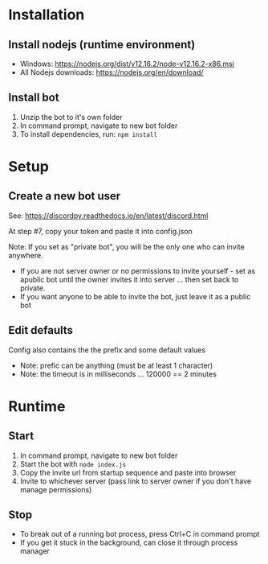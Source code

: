 # Installation

## Install nodejs (runtime environment)

- Windows: https://nodejs.org/dist/v12.16.2/node-v12.16.2-x86.msi
- All Nodejs downloads: https://nodejs.org/en/download/

## Install bot

1. Unzip the bot to it's own folder
2. In command prompt, navigate to new bot folder
3. To install dependencies, run: `npm install`



# Setup 

## Create a new bot user 

See: https://discordpy.readthedocs.io/en/latest/discord.html

At step #7, copy your token and paste it into config.json

Note: If you set as "private bot", you will be the only one who can invite anywhere.

- If you are not server owner or no permissions to invite yourself - set as apublic bot until the owner invites it into server ... then set back to private.
- If you want anyone to be able to invite the bot, just leave it as a public bot


## Edit defaults 

Config also contains the the prefix and some default values

- Note: prefic can be anything (must be at least 1 character)
- Note: the timeout is in milliseconds ... 120000 == 2 minutes



# Runtime

## Start 

1. In command prompt, navigate to new bot folder
2. Start the bot with `node index.js`
3. Copy the invite url from startup sequence and paste into browser
4. Invite to whichever server (pass link to server owner if you don't have manage permissions)

## Stop

- To break out of a running bot process, press Ctrl+C in command prompt
- If you get it stuck in the background, can close it through process manager

